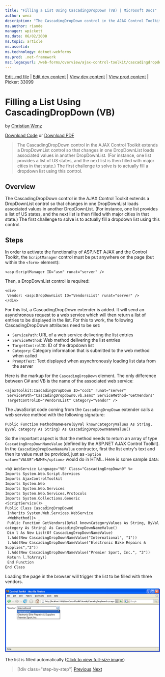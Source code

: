 ```yaml
---
title: "Filling a List Using CascadingDropDown (VB) | Microsoft Docs"
author: wenz
description: "The CascadingDropDown control in the AJAX Control Toolkit extends a DropDownList control so that changes in one DropDownList loads associated values in anoth..."
ms.author: riande
manager: wpickett
ms.date: 06/02/2008
ms.topic: article
ms.assetid: 
ms.technology: dotnet-webforms
ms.prod: .net-framework
msc.legacyurl: /web-forms/overview/ajax-control-toolkit/cascadingdropdown/filling-a-list-using-cascadingdropdown-vb
---
```

[Edit .md file](C:\Projects\msc\dev\Msc.Www\Web.ASP\App_Data\github\web-forms\overview\ajax-control-toolkit\cascadingdropdown\filling-a-list-using-cascadingdropdown-vb.md) | [Edit dev content](http://www.aspdev.net/umbraco#/content/content/edit/24799) | [View dev content](http://docs.aspdev.net/tutorials/web-forms/overview/ajax-control-toolkit/cascadingdropdown/filling-a-list-using-cascadingdropdown-vb.html) | [View prod content](http://www.asp.net/web-forms/overview/ajax-control-toolkit/cascadingdropdown/filling-a-list-using-cascadingdropdown-vb) | Picker: 33099

Filling a List Using CascadingDropDown (VB)
====================
by [Christian Wenz](https://github.com/wenz)

[Download Code](http://download.microsoft.com/download/9/0/7/907760b1-2c60-4f81-aeb6-ca416a573b0d/cascadingdropdown0.vb.zip) or [Download PDF](http://download.microsoft.com/download/2/d/c/2dc10e34-6983-41d4-9c08-f78f5387d32b/cascadingdropdown0VB.pdf)

> The CascadingDropDown control in the AJAX Control Toolkit extends a DropDownList control so that changes in one DropDownList loads associated values in another DropDownList. (For instance, one list provides a list of US states, and the next list is then filled with major cities in that state.) The first challenge to solve is to actually fill a dropdown list using this control.


## Overview

The CascadingDropDown control in the AJAX Control Toolkit extends a DropDownList control so that changes in one DropDownList loads associated values in another DropDownList. (For instance, one list provides a list of US states, and the next list is then filled with major cities in that state.) The first challenge to solve is to actually fill a dropdown list using this control.

## Steps

In order to activate the functionality of ASP.NET AJAX and the Control Toolkit, the `ScriptManager` control must be put anywhere on the page (but within the `<form>` element):

    <asp:ScriptManager ID="asm" runat="server" />

Then, a DropDownList control is required:

    <div>
     Vendor: <asp:DropDownList ID="VendorsList" runat="server" />
    </div>

For this list, a CascadingDropDown extender is added. It will send an asynchronous request to a web service which will then return a list of entries to be displayed in the list. For this to work, the following CascadingDropDown attributes need to be set:

- `ServicePath`: URL of a web service delivering the list entries
- `ServiceMethod`: Web method delivering the list entries
- `TargetControlID`: ID of the dropdown list
- `Category`: Category information that is submitted to the web method when called
- `PromptText`: Text displayed when asynchronously loading list data from the server

Here is the markup for the `CascadingDropDown` element. The only difference between C# and VB is the name of the associated web service:

    <ajaxToolkit:CascadingDropDown ID="ccd1" runat="server"
     ServicePath="CascadingDropdown0.vb.asmx" ServiceMethod="GetVendors"
     TargetControlID="VendorsList" Category="Vendor" />

The JavaScript code coming from the `CascadingDropDown` extender calls a web service method with the following signature:

    Public Function MethodNameHere(ByVal knownCategoryValues As String, ByVal category As String) As CascadingDropDownNameValue()

So the important aspect is that the method needs to return an array of type `CascadingDropDownNameValue` (defined by the ASP.NET AJAX Control Toolkit). In the `CascadingDropDownNameValue` contructor, first the list entry's text and then its value must be provided, just as `<option value="VALUE">NAME</option>` would do in HTML. Here is some sample data:

    <%@ WebService Language="VB" Class="CascadingDropDown0" %>
    Imports System.Web.Script.Services
    Imports AjaxControlToolkit
    Imports System.Web
    Imports System.Web.Services
    Imports System.Web.Services.Protocols
    Imports System.Collections.Generic
    <ScriptService()> _
    Public Class CascadingDropDown0
     Inherits System.Web.Services.WebService
     <WebMethod()> _
     Public Function GetVendors(ByVal knownCategoryValues As String, ByVal category As String) As CascadingDropDownNameValue()
     Dim l As New List(Of CascadingDropDownNameValue)
     l.Add(New CascadingDropDownNameValue("International", "1"))
     l.Add(New CascadingDropDownNameValue("Electronic Bike Repairs & Supplies","2"))
     l.Add(New CascadingDropDownNameValue("Premier Sport, Inc.", "3"))
     Return l.ToArray()
     End Function
    End Class

Loading the page in the browser will trigger the list to be filled with three vendors.


[![The list is filled automatically](filling-a-list-using-cascadingdropdown-vb/_static/image2.png)](filling-a-list-using-cascadingdropdown-vb/_static/image1.png)

The list is filled automatically ([Click to view full-size image](filling-a-list-using-cascadingdropdown-vb/_static/image3.png))

>[!div class="step-by-step"] [Previous](using-auto-postback-with-cascadingdropdown-cs.md) [Next](using-cascadingdropdown-with-a-database-vb.md)